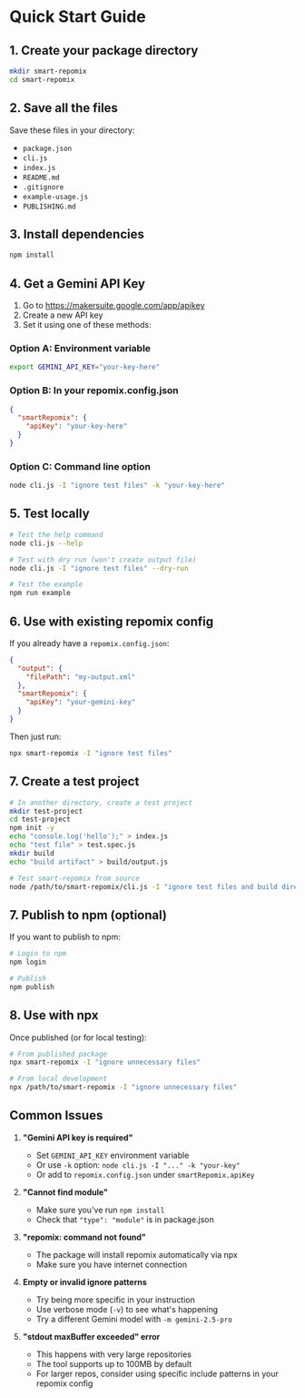 # Quick Start Guide

## 1. Create your package directory
```bash
mkdir smart-repomix
cd smart-repomix
```

## 2. Save all the files
Save these files in your directory:
- `package.json`
- `cli.js`
- `index.js`
- `README.md`
- `.gitignore`
- `example-usage.js`
- `PUBLISHING.md`

## 3. Install dependencies
```bash
npm install
```

## 4. Get a Gemini API Key
1. Go to https://makersuite.google.com/app/apikey
2. Create a new API key
3. Set it using one of these methods:

### Option A: Environment variable
```bash
export GEMINI_API_KEY="your-key-here"
```

### Option B: In your repomix.config.json
```json
{
  "smartRepomix": {
    "apiKey": "your-key-here"
  }
}
```

### Option C: Command line option
```bash
node cli.js -I "ignore test files" -k "your-key-here"
```

## 5. Test locally
```bash
# Test the help command
node cli.js --help

# Test with dry run (won't create output file)
node cli.js -I "ignore test files" --dry-run

# Test the example
npm run example
```

## 6. Use with existing repomix config
If you already have a `repomix.config.json`:
```json
{
  "output": {
    "filePath": "my-output.xml"
  },
  "smartRepomix": {
    "apiKey": "your-gemini-key"
  }
}
```

Then just run:
```bash
npx smart-repomix -I "ignore test files"
```

## 7. Create a test project
```bash
# In another directory, create a test project
mkdir test-project
cd test-project
npm init -y
echo "console.log('hello');" > index.js
echo "test file" > test.spec.js
mkdir build
echo "build artifact" > build/output.js

# Test smart-repomix from source
node /path/to/smart-repomix/cli.js -I "ignore test files and build directory" -v
```

## 7. Publish to npm (optional)
If you want to publish to npm:
```bash
# Login to npm
npm login

# Publish
npm publish
```

## 8. Use with npx
Once published (or for local testing):
```bash
# From published package
npx smart-repomix -I "ignore unnecessary files"

# From local development
npx /path/to/smart-repomix -I "ignore unnecessary files"
```

## Common Issues

1. **"Gemini API key is required"**
   - Set `GEMINI_API_KEY` environment variable
   - Or use `-k` option: `node cli.js -I "..." -k "your-key"`
   - Or add to `repomix.config.json` under `smartRepomix.apiKey`

2. **"Cannot find module"**
   - Make sure you've run `npm install`
   - Check that `"type": "module"` is in package.json

3. **"repomix: command not found"**
   - The package will install repomix automatically via npx
   - Make sure you have internet connection

4. **Empty or invalid ignore patterns**
   - Try being more specific in your instruction
   - Use verbose mode (`-v`) to see what's happening
   - Try a different Gemini model with `-m gemini-2.5-pro`

5. **"stdout maxBuffer exceeded" error**
   - This happens with very large repositories
   - The tool supports up to 100MB by default
   - For larger repos, consider using specific include patterns in your repomix config